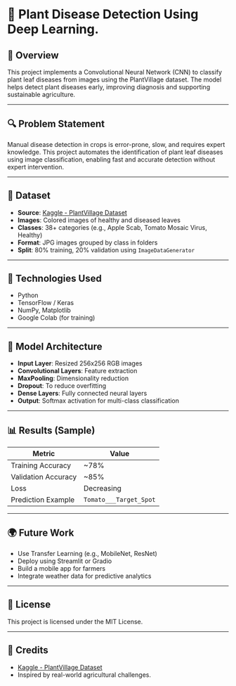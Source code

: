 # 🌿 Plant Disease Detection Using Deep Learning.

## 🔖 Overview

This project implements a Convolutional Neural Network (CNN) to classify plant leaf diseases from images using the PlantVillage dataset. The model helps detect plant diseases early, improving diagnosis and supporting sustainable agriculture.

---

## 🔍 Problem Statement

Manual disease detection in crops is error-prone, slow, and requires expert knowledge. This project automates the identification of plant leaf diseases using image classification, enabling fast and accurate detection without expert intervention.

---

## 📂 Dataset

* **Source**: [Kaggle - PlantVillage Dataset](https://www.kaggle.com/datasets/emmarex/plantdisease)
* **Images**: Colored images of healthy and diseased leaves
* **Classes**: 38+ categories (e.g., Apple Scab, Tomato Mosaic Virus, Healthy)
* **Format**: JPG images grouped by class in folders
* **Split**: 80% training, 20% validation using `ImageDataGenerator`

---

## 🔧 Technologies Used

* Python
* TensorFlow / Keras
* NumPy, Matplotlib
* Google Colab (for training)

---

## 🔧 Model Architecture

* **Input Layer**: Resized 256x256 RGB images
* **Convolutional Layers**: Feature extraction
* **MaxPooling**: Dimensionality reduction
* **Dropout**: To reduce overfitting
* **Dense Layers**: Fully connected neural layers
* **Output**: Softmax activation for multi-class classification

---

## 📊 Results (Sample)

| Metric              | Value                  |
| ------------------- | ---------------------- |
| Training Accuracy   | \~78%                  |
| Validation Accuracy | \~85%                  |
| Loss                | Decreasing             |
| Prediction Example  | `Tomato___Target_Spot` |

---

## 🌍 Future Work

* Use Transfer Learning (e.g., MobileNet, ResNet)
* Deploy using Streamlit or Gradio
* Build a mobile app for farmers
* Integrate weather data for predictive analytics

---

## 📖 License

This project is licensed under the MIT License.

---

## 🌟 Credits

* [Kaggle - PlantVillage Dataset](https://www.kaggle.com/datasets/emmarex/plantdisease)
* Inspired by real-world agricultural challenges.

